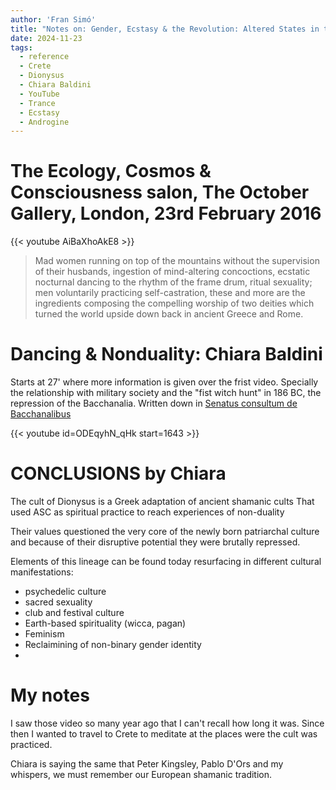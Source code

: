 ```yaml
---
author: 'Fran Simó'
title: "Notes on: Gender, Ecstasy & the Revolution: Altered States in the Ancient Rites... and others."
date: 2024-11-23
tags:
  - reference
  - Crete
  - Dionysus
  - Chiara Baldini
  - YouTube
  - Trance
  - Ecstasy
  - Androgine
---
```


# The Ecology, Cosmos & Consciousness salon, The October Gallery, London, 23rd February 2016

{{< youtube AiBaXhoAkE8 >}}

> Mad women running on top of the mountains without the supervision of their husbands, ingestion of mind-altering
> concoctions, ecstatic nocturnal dancing to the rhythm of the frame drum, ritual sexuality; men voluntarily practicing
> self-castration, these and more are the ingredients composing the compelling worship of two deities which turned the
> world upside down back in ancient Greece and Rome.

# Dancing & Nonduality: Chiara Baldini

Starts at 27' where more information is given over the frist video. Specially the relationship with military society and
the "fist witch hunt" in 186 BC, the repression of the Bacchanalia. Written down
in [Senatus consultum de Bacchanalibus](https://en.wikipedia.org/wiki/Senatus_consultum_de_Bacchanalibus)

{{< youtube id=ODEqyhN_qHk start=1643 >}}

# CONCLUSIONS by Chiara

The cult of Dionysus is a Greek adaptation of ancient shamanic cults That used ASC as spiritual practice to reach
experiences of non-duality

Their values questioned the very core of the newly born patriarchal culture and because of their disruptive potential
they were brutally repressed.

Elements of this lineage can be found today resurfacing in different cultural manifestations:

- psychedelic culture
- sacred sexuality
- club and festival culture
- Earth-based spirituality (wicca, pagan)
- Feminism
- Reclaimining of non-binary gender identity
-

# My notes

I saw those video so many year ago that I can't recall how long it was. Since then I wanted to travel to Crete to
meditate at the places were the cult was practiced.

Chiara is saying the same that Peter Kingsley, Pablo D'Ors and my whispers, we must remember our European shamanic
tradition.  
